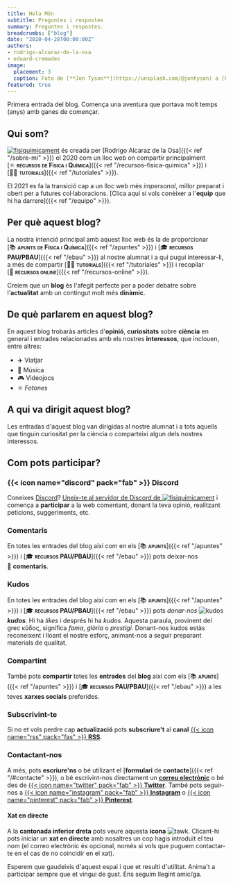 ```yaml
---
title: Hola Món
subtitle: Preguntes i respostes
summary: Preguntes i respostes.
breadcrumbs: ["blog"]
date: "2020-04-28T00:00:00Z"
authors:
- rodrigo-alcaraz-de-la-osa
- eduard-cremades
image:
  placement: 3
  caption: Foto de [**Jon Tyson**](https://unsplash.com/@jontyson) a [Unsplash](https://unsplash.com)
featured: true  
---
```


Primera entrada del blog. Comença una aventura que portava molt temps (anys) amb ganes de començar.

## Qui som?

[<img draggable="false" class="icon" alt="fisiquimicament" src="/icon/logo-fisiquimicament.svg">](/) és creada per [Rodrigo Alcaraz de la Osa]({{< ref "/sobre-mi" >}}) el 2020 com un lloc web on compartir principalment [⚛️&nbsp;<span style="font-variant:small-caps;">**recursos de Física i Química**</span>]({{< ref "/recursos-fisica-quimica" >}}) i [👐🏼&nbsp;<span style="font-variant:small-caps;">**tutorials**</span>]({{< ref "/tutoriales" >}}).

El 2021 es fa la transició cap a un lloc web més *impersonal*, millor preparat i obert per a futures col·laboracions. [Clica aquí si vols conèixer a l'**equip** que hi ha darrere]({{< ref "/equipo" >}}).

## Per què aquest blog?

La nostra intenció principal amb aquest lloc web és la de proporcionar [📚&nbsp;<span style="font-variant:small-caps;">**apunts de Física i Química**</span>]({{< ref "/apuntes" >}}) i [🎓&nbsp;<span style="font-variant:small-caps;">**recursos PAU/PBAU**</span>]({{< ref "/ebau" >}}) al nostre alumnat i a qui pugui interessar-li, a més de compartir [👐🏼&nbsp;<span style="font-variant:small-caps;">**tutorials**</span>]({{< ref "/tutoriales" >}}) i recopilar [🔗&nbsp;<span style="font-variant:small-caps;">**recursos online**</span>]({{< ref "/recursos-online" >}}).

Creiem que un **blog** és l'afegit perfecte per a poder debatre sobre l'**actualitat** amb un contingut molt més **dinàmic**.

## De què parlarem en aquest blog?
En aquest blog trobaràs articles d'**opinió**, **curiositats** sobre **ciència** en general i entrades relacionades amb els nostres **interessos**, que inclouen, entre altres:

- ✈️ Viatjar
- 🎸 Música
- 🎮 Videojocs
- ⚛️ *Fotones*

## A qui va dirigit aquest blog?

Les entradas d'aquest blog van dirigidas al nostre alumnat i a tots aquells que tinguin curiositat per la ciència o comparteixi algun dels nostres interessos.

## Com pots participar?

### {{< icon name="discord" pack="fab" >}} Discord

Coneixes [Discord](https://discord.com/)? [Uneix-te al servidor de Discord de <img draggable="false" class="icon" alt="fisiquimicament" src="/icon/logo-fisiquimicament.svg">](https://discord.gg/kJqPqTJ) i comença a **participar** a la web comentant, donant la teva opinió, realitzant peticions, suggeriments, etc.

<!-- A més, a la **cantonada inferior esquerra** pots veure aquesta **icona** {{< icon name="comments" pack="fas" >}}. Clicant sobre ella pots escriure directament a qualsevol canal del servidor després d'iniciar sessió (desplaceu-vos cap avall fins a la secció *CATALÀ*). -->

### Comentaris

En totes les entrades del blog així com en els [📚&nbsp;<span style="font-variant:small-caps;">**apunts**</span>]({{< ref "/apuntes" >}}) i [🎓&nbsp;<span style="font-variant:small-caps;">**recursos PAU/PBAU**</span>]({{< ref "/ebau" >}}) pots deixar-nos 💬&nbsp;**comentaris**.

### Kudos

En totes les entrades del blog així com en els [📚&nbsp;<span style="font-variant:small-caps;">**apunts**</span>]({{< ref "/apuntes" >}}) i [🎓&nbsp;<span style="font-variant:small-caps;">**recursos PAU/PBAU**</span>]({{< ref "/ebau" >}}) pots *donar-nos* <img draggable="false" class="icon" alt="kudos" src="/icon/kudos.svg"> ***kudos***. Hi ha *likes* i després hi ha *kudos*. Aquesta paraula, provinent del grec κῦδος, significa *fama*, *glòria* o *prestigi*. Donant-nos kudos estàs reconeixent i lloant el nostre esforç, animant-nos a seguir preparant materials de qualitat.

### Compartint

També pots <strong>compartir</strong> totes les <strong>entrades</strong> del <strong>blog</strong> així com els [📚&nbsp;<span style="font-variant:small-caps;">**apunts**</span>]({{< ref "/apuntes" >}}) i [🎓&nbsp;<span style="font-variant:small-caps;">**recursos PAU/PBAU**</span>]({{< ref "/ebau" >}}) a les teves **xarxes socials** preferides.

### Subscrivint-te

Si no et vols perdre cap **actualizació** pots **subscriure't** al **canal** [{{< icon name="rss" pack="fas" >}} **RSS**](/index.xml).

### Contactant-nos

A més, pots **escriure'ns** o bé utilizant el [**formulari** de **contacte**]({{< ref "/#contacte" >}}), o bé escrivint-nos directament un [**correu electrònic**](mailto:contacte@fisiquimicament.com) o bé des de [{{< icon name="twitter" pack="fab" >}} **Twitter**](https://twitter.com/alcarazr). També pots seguir-nos a [{{< icon name="instagram" pack="fab" >}} **Instagram**](https://www.instagram.com/fisiquimicamente/) o [{{< icon name="pinterest" pack="fab" >}} **Pinterest**](https://www.pinterest.es/fisiquimicamente/).

#### Xat en directe

A la **cantonada inferior dreta** pots veure aquesta **icona** <img draggable="false" class="icon" alt="tawk" src="/icon/tawk.svg">. Clicant-hi pots iniciar un **xat en directe** amb nosaltres un cop hagis introduït el teu nom (el correo electrònic és opcional, només si vols que puguem contactar-te en el cas de no coincidir en el xat).

Esperem que gaudeixis d'aquest espai i que et resulti d'utilitat. Anima't a participar sempre que et vingui de gust. Ens seguim llegint amic/ga.
